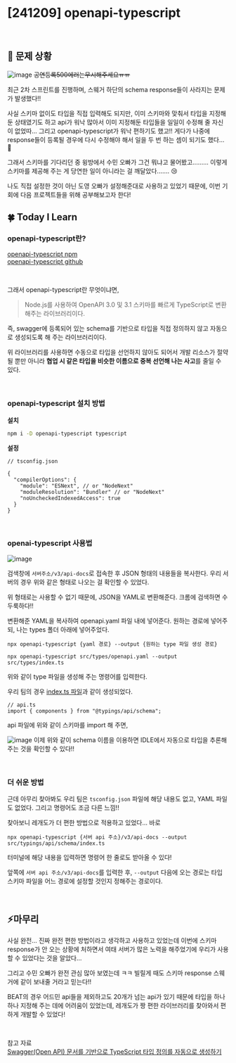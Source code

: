# [241209] openapi-typescript

</br>

## 🤔 문제 상황

![image](https://github.com/user-attachments/assets/5980dfea-3cc0-4ff3-90c6-d27ffad04898)
~~공연등록500에러는무시해주세요ㅠㅠ~~

최근 2차 스프린트를 진행하며, 스웨거 하단의 schema response들이 사라지는 문제가 발생했다!!

사실 스키마 없이도 타입을 직접 입력해도 되지만, 이미 스키마와 맞춰서 타입을 지정해둔 상태였기도 하고 api가 워낙 많아서 이미 지정해둔 타입들을 일일이 수정해 줄 자신이 없었따... 그리고 openapi-typescript가 워낙 편하기도 했고!! 게다가 나중에 response들이 등록될 경우에 다시 수정해야 해서 일을 두 번 하는 셈이 되기도 했다... 🥺

그래서 스키마를 기다리던 중 윙방에서 수민 오빠가 그건 뭐냐고 물어봤고......... 이렇게 스키마를 제공해 주는 게 당연한 일이 아니라는 걸 깨달았다....... 😢

나도 직접 설정한 것이 아닌 도영 오빠가 설정해준대로 사용하고 있었기 때문에, 이번 기회에 다음 프로젝트들을 위해 공부해보고자 한다!
</br>

## 🍀 Today I Learn

### openapi-typescript란?

[openapi-typescript npm](https://www.npmjs.com/package/openapi-typescript)
</br>
[openapi-typescript github](https://github.com/openapi-ts/openapi-typescript)

</br>

그래서 openapi-typescript란 무엇이냐면,

> Node.js를 사용하여 OpenAPI 3.0 및 3.1 스키마를 빠르게 TypeScript로 변환해주는 라이브러리이다.

즉, swagger에 등록되어 있는 schema를 기반으로 타입을 직접 정의하지 않고 자동으로 생성되도록 해 주는 라이브러리이다.

위 라이브러리를 사용하면 수동으로 타입을 선언하지 않아도 되어서 개발 리소스가 절약될 뿐만 아니라 **협업 시 같은 타입을 비슷한 이름으로 중복 선언해 나는 사고**를 줄일 수 있다.

</br>

### openapi-typescript 설치 방법

**설치**

```bash
npm i -D openapi-typescript typescript
```

**설정**

```
// tsconfig.json

{
  "compilerOptions": {
    "module": "ESNext", // or "NodeNext"
    "moduleResolution": "Bundler" // or "NodeNext"
    "noUncheckedIndexedAccess": true
  }
}
```

</br>

### openai-typescript 사용법

![image](https://github.com/user-attachments/assets/69dc4073-dca1-407d-8215-ce7d21a14e27)

검색창에 `서버주소/v3/api-docs`로 접속한 후 JSON 형태의 내용들을 복사한다. 우리 서버의 경우 위와 같은 형태로 나오는 걸 확인할 수 있었다.

위 형태로는 사용할 수 없기 때문에, JSON을 YAML로 변환해준다. 크롬에 검색하면 수두룩하다!!

변환해준 YAML을 복사하여 openapi.yaml 파일 내에 넣어준다. 원하는 경로에 넣어주되, 나는 types 폴더 아래에 넣어주었다.

```
npx openapi-typescript {yaml 경로} --output {원하는 type 파일 생성 경로}

npx openapi-typescript src/types/openapi.yaml --output src/types/index.ts
```

위와 같이 type 파일을 생성해 주는 명령어를 입력한다.

우리 팀의 경우 [index.ts 파일](https://github.com/TEAM-BEAT/BEAT-Client/blob/develop/src/typings/api/schema/index.ts)과 같이 생성되었다.

```
// api.ts
import { components } from "@typings/api/schema";
```

api 파일에 위와 같이 스키마를 import 해 주면,

![image](https://github.com/user-attachments/assets/5d420d12-a182-4405-ae02-4563708b18c7)
이제 위와 같이 schema 이름을 이용하면 IDLE에서 자동으로 타입을 추론해 주는 것을 확인할 수 있다!!

</br>

### 더 쉬운 방법

근데 아무리 찾아봐도 우리 팀은 `tsconfig.json` 파일에 해당 내용도 없고, YAML 파일도 없었다. 그리고 명령어도 조금 다른 느낌!!

찾아보니 레개도가 더 편한 방법으로 적용하고 있었다... 바로

```
npx openapi-typescript {서버 api 주소}/v3/api-docs --output src/typings/api/schema/index.ts
```

터미널에 해당 내용을 입력하면 명령어 한 줄로도 받아올 수 있다!

앞쪽에 `서버 api 주소/v3/api-docs`를 입력한 후, `--output` 다음에 오는 경로는 타입 스키마 파일을 어느 경로에 설정할 것인지 정해주는 경로이다.

</br>

## ⚡마무리

사실 완전... 진짜 완전 편한 방법이라고 생각하고 사용하고 있었는데 이번에 스키마 response가 안 오는 상황에 처하면서 여태 서버가 많은 노력을 해주었기에 우리가 사용할 수 있었다는 것을 알았다...

그리고 수민 오빠가 완전 관심 많아 보였는데 ㅋㅋ 빌릴게 때도 스키마 response 스웨거에 같이 보내줄 거라고 믿는다!!

BEAT의 경우 어드민 api들을 제외하고도 20개가 넘는 api가 있기 때문에 타입을 하나하나 지정해 주는 데에 어려움이 있었는데, 레개도가 짱 편한 라이브러리를 찾아와서 편하게 개발할 수 있었다!

</br>

참고 자료
</br>
[Swagger(Open API) 문서를 기반으로 TypeScript 타입 정의를 자동으로 생성하기](https://velog.io/@woogur29/SwaggerOpen-API-%EB%AC%B8%EC%84%9C%EB%A5%BC-%EA%B8%B0%EB%B0%98%EC%9C%BC%EB%A1%9C-TypeScript-%ED%83%80%EC%9E%85-%EC%A0%95%EC%9D%98%EB%A5%BC-%EC%9E%90%EB%8F%99%EC%9C%BC%EB%A1%9C-%EC%83%9D%EC%84%B1%ED%95%98%EA%B8%B0)
